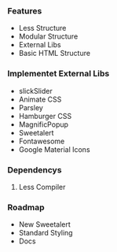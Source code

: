 ### Features
* Less Structure
* Modular Structure
* External Libs
* Basic HTML Structure

### Implementet External Libs
* slickSlider
* Animate CSS
* Parsley
* Hamburger CSS
* MagnificPopup
* Sweetalert
* Fontawesome
* Google Material Icons

### Dependencys
1. Less Compiler

### Roadmap
* New Sweetalert
* Standard Styling
* Docs